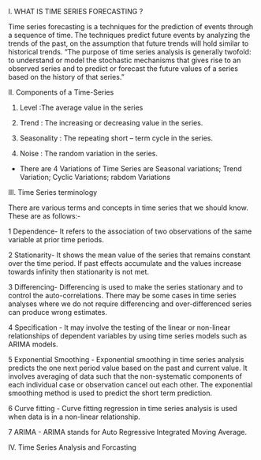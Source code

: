 I. WHAT IS TIME SERIES FORECASTING ?

Time series forecasting is a techniques for the prediction of events through a sequence of time. The techniques predict future events by analyzing the trends of the past, on the assumption that future trends will hold similar to historical trends. “The purpose of time series analysis is generally twofold: to understand or model the stochastic mechanisms that gives rise to an observed series and to predict or forecast the future values of a series based on the history of that series.”

II. Components of a Time-Series

1. Level :The average value in the series

2. Trend : The increasing or decreasing value in the series.

3. Seasonality : The repeating short – term cycle in the series.

4. Noise : The random variation in the series.

* There are 4 Variations of Time Series are Seasonal variations; Trend Variation; Cyclic Variations; rabdom Variations

III. Time Series terminology 

There are various terms and concepts in time series that we should know. These are as follows:-

1 Dependence- It refers to the association of two observations of the same variable at prior time periods.

2 Stationarity- It shows the mean value of the series that remains constant over the time period. If past effects accumulate and the values increase towards infinity then stationarity is not met.

3 Differencing- Differencing is used to make the series stationary and to control the auto-correlations. There may be some cases in time series analyses where we do not require differencing and over-differenced series can produce wrong estimates.

4 Specification - It may involve the testing of the linear or non-linear relationships of dependent variables by using time series models such as ARIMA models.

5 Exponential Smoothing - Exponential smoothing in time series analysis predicts the one next period value based on the past and current value. It involves averaging of data such that the non-systematic components of each individual case or observation cancel out each other. The exponential smoothing method is used to predict the short term prediction.

6 Curve fitting - Curve fitting regression in time series analysis is used when data is in a non-linear relationship.

7 ARIMA - ARIMA stands for Auto Regressive Integrated Moving Average.

IV. Time Series Analysis and Forcasting

